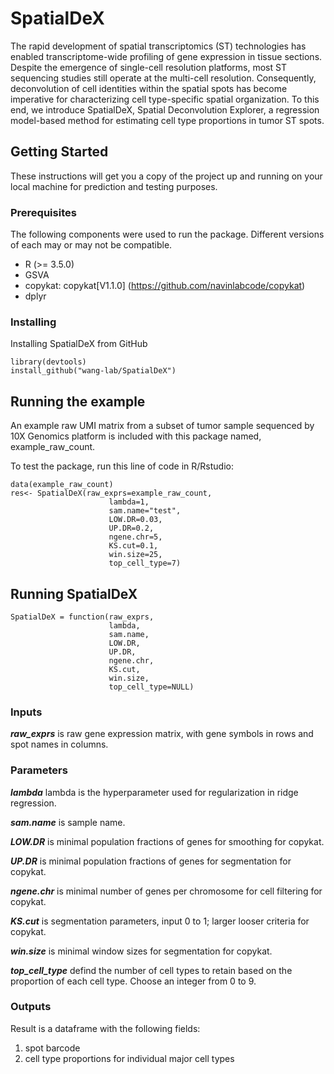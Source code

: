 # SpatialDeX
The rapid development of spatial transcriptomics (ST) technologies has enabled transcriptome-wide profiling of gene expression in tissue sections. Despite the emergence of single-cell resolution platforms, most ST sequencing studies still operate at the multi-cell resolution. Consequently, deconvolution of cell identities within the spatial spots has become imperative for characterizing cell type-specific spatial organization.  To this end, we introduce SpatialDeX, Spatial Deconvolution Explorer, a regression model-based method for estimating cell type proportions in tumor ST spots.  

## Getting Started

These instructions will get you a copy of the project up and running on your local machine for prediction and testing purposes.

### Prerequisites
The following components were used to run the package. Different versions of each may or may not be compatible.

- R (>= 3.5.0)
- GSVA 
- copykat: copykat[V1.1.0] (https://github.com/navinlabcode/copykat)
- dplyr

### Installing
Installing SpatialDeX from GitHub


```
library(devtools)
install_github("wang-lab/SpatialDeX")
```


## Running the example
An example raw UMI matrix from a subset of tumor sample sequenced by 10X Genomics platform is included with this package named, example_raw_count.

To test the package, run this line of code in R/Rstudio:

```
data(example_raw_count)
res<- SpatialDeX(raw_exprs=example_raw_count,
                      lambda=1,
                      sam.name="test",
                      LOW.DR=0.03,
                      UP.DR=0.2,
                      ngene.chr=5,
                      KS.cut=0.1,
                      win.size=25,
                      top_cell_type=7)
```

## Running SpatialDeX
```
SpatialDeX = function(raw_exprs,
                      lambda,
                      sam.name,
                      LOW.DR,
                      UP.DR,
                      ngene.chr,
                      KS.cut,
                      win.size,
                      top_cell_type=NULL)

```
### Inputs

***raw_exprs*** is raw gene expression matrix, with gene symbols in rows and spot names in columns.

### Parameters
***lambda*** lambda is the hyperparameter used for regularization in ridge regression.

***sam.name*** is sample name.

***LOW.DR*** is minimal population fractions of genes for smoothing for copykat.

***UP.DR*** is minimal population fractions of genes for segmentation for copykat.

***ngene.chr*** is minimal number of genes per chromosome for cell filtering for copykat.

***KS.cut*** is segmentation parameters, input 0 to 1; larger looser criteria for copykat.

***win.size*** is minimal window sizes for segmentation for copykat.

***top_cell_type*** defind the number of cell types to retain based on the proportion of each cell type. Choose an integer from 0 to 9.



### Outputs
Result is a dataframe with the following fields:  
1. spot barcode  
2. cell type proportions for individual major cell types


